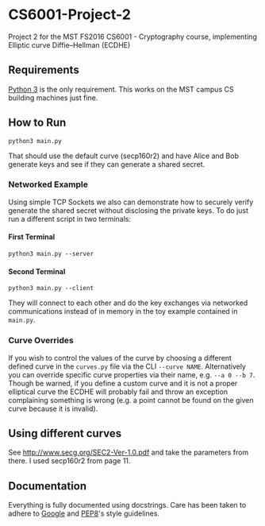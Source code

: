 # CS6001-Project-2

Project 2 for the MST FS2016 CS6001 - Cryptography course, implementing Elliptic curve Diffie–Hellman (ECDHE)

## Requirements

[Python 3][python] is the only requirement. This works on the MST campus CS building machines just fine.

## How to Run

```
python3 main.py
```

That should use the default curve (secp160r2) and have Alice and Bob generate keys and see if they can generate a shared secret.

### Networked Example

Using simple TCP Sockets we also can demonstrate how to securely verify generate the shared secret without disclosing the private keys. To do just run a different script in two terminals:

#### First Terminal
```
python3 main.py --server
```

#### Second Terminal
```
python3 main.py --client
```

They will connect to each other and do the key exchanges via networked communications instead of in memory in the toy example contained in `main.py`.

### Curve Overrides

If you wish to control the values of the curve by choosing a different defined curve in the `curves.py` file via the CLI `--curve NAME`. Alternatively you can override specific curve properties via their name, e.g. `--a 0 --b 7`. Though be warned, if you define a custom curve and it is not a proper elliptical curve the ECDHE will probably fail and throw an exception complaining something is wrong (e.g. a point cannot be found on the given curve because it is invalid).

## Using different curves

See http://www.secg.org/SEC2-Ver-1.0.pdf and take the parameters from there. I used secp160r2 from page 11.

## Documentation

Everything is fully documented using docstrings. Care has been taken to adhere to [Google][google] and [PEP8][pep8]'s style guidelines.

[python]: https://www.python.org/
[google]: https://google.github.io/styleguide/pyguide.html
[pep8]: https://www.python.org/dev/peps/pep-0008/
